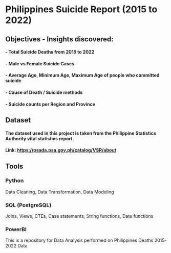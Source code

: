 # Philippines Suicide Report (2015 to 2022)
## Objectives - Insights discovered:
#### - Total Suicide Deaths from 2015 to 2022
#### - Male vs Female Suicide Cases
#### - Average Age, Minimum Age, Maximum Age of people who committed suicide
#### - Cause of Death / Suicide methods
#### - Suicide counts per Region and Province


## Dataset
#### The dataset used in this project is taken from the Philippine Statistics Authority vital statistics report.
#### Link: https://psada.psa.gov.ph/catalog/VSR/about


## Tools
### Python
  Data Cleaning,
  Data Transformation,
  Data Modeling
### SQL (PostgreSQL)
  Joins,
  Views,
  CTEs,
  Case statements,
  String functions,
  Date functions
  
### PowerBI


This is a repository for Data Analysis performed on Philippines Deaths 2015-2022 Data 
